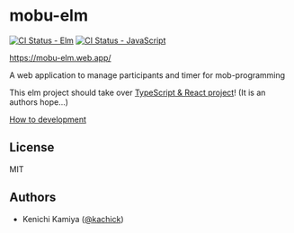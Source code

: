 # mobu-elm

[![CI Status - Elm](https://github.com/kachick/mobu-elm/actions/workflows/ci-elm.yml/badge.svg?branch=main)](https://github.com/kachick/mobu-elm/actions/workflows/ci-elm.yml/?branch=main)
[![CI Status - JavaScript](https://github.com/kachick/mobu-elm/actions/workflows/ci-js.yml/badge.svg?branch=main)](https://github.com/kachick/mobu-elm/actions/workflows/ci-js.yml/?branch=main)

https://mobu-elm.web.app/

A web application to manage participants and timer for mob-programming

This elm project should take over [TypeScript & React project](https://github.com/mobu-of-the-world/mobu)! (It is an authors hope...)

[How to development](CONTRIBUTING.md)

## License

MIT

## Authors

- Kenichi Kamiya ([@kachick](https://github.com/kachick))
